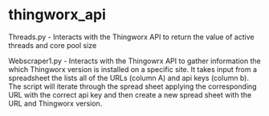 # thingworx_api

Threads.py - Interacts with the Thingworx API to return the value of active threads and core pool size

Webscraper1.py - Interacts with the Thingowrx API to gather information the which Thingworx version is installed on a specific site. It takes input from a spreadsheet the lists all of the URLs (column A) and api keys (column b). The script will iterate through the spread sheet applying the corresponding URL with the correct api key and then create a new spread sheet with the URL and Thingworx version.
